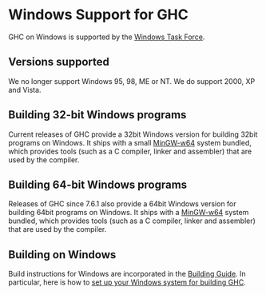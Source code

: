 # Windows Support for GHC



GHC on Windows is supported by the [Windows Task Force](windows-task-force).


## Versions supported



We no longer support Windows 95, 98, ME or NT. We do support 2000, XP and Vista.


## Building 32-bit Windows programs



Current releases of GHC provide a 32bit Windows version for building 32bit programs on Windows. It ships with a small [
MinGW-w64](http://mingw-w64.sourceforge.net/) system bundled, which provides tools (such as a C compiler, linker and assembler) that are used by the compiler.


## Building 64-bit Windows programs



Releases of GHC since 7.6.1 also provide a 64bit Windows version for building 64bit programs on Windows. It ships with a [
MinGW-w64](http://mingw-w64.sourceforge.net/) system bundled, which provides tools (such as a C compiler, linker and assembler) that are used by the compiler.


## Building on Windows



Build instructions for Windows are incorporated in the [Building Guide](building).  In particular, here is how to [set up your Windows system for building GHC](building/preparation/windows).


